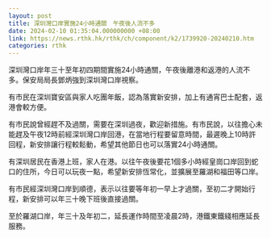 ```yaml
---
layout: post
title: 深圳灣口岸實施24小時通關　午夜後人流不多
date: 2024-02-10 01:35:04.000000000 +08:00
link: https://news.rthk.hk/rthk/ch/component/k2/1739920-20240210.htm
categories: rthk
---
```


深圳灣口岸年三十至年初四期間實施24小時通關，午夜後離港和返港的人流不多。保安局局長鄧炳強到深圳灣口岸視察。

有市民在深圳寶安區與家人吃團年飯，認為落實新安排，加上有通宵巴士配套，返港會較方便。

有市民說曾經趕不及過關，需要在深圳過夜，歡迎新措施。有市民說，以往擔心未能趕及午夜12時前經深圳灣口岸回港，在當地行程要留意時間，最遲晚上10時許回程，新安排讓行程較鬆動，希望其他節日也可以落實24小時通關。

有深圳居民在香港上班，家人在港。以往午夜後要花1個多小時經皇崗口岸回到蛇口的住所，今日可以玩夜一點，希望新安排恆常化，並擴展至羅湖和福田等口岸。

有市民經深圳灣口岸到順德，表示以往要等年初一早上才過關，至初二才開始行程，新安排可以年三十晚下班後直接過關。

至於羅湖口岸，年三十及年初二，延長運作時間至凌晨2時，港鐵東鐵綫相應延長服務。
